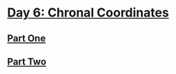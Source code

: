 # [Day 6: Chronal Coordinates](https://adventofcode.com/2018/day/6)

## [Part One](https://adventofcode.com/2018/day/6#part1)

## [Part Two](https://adventofcode.com/2018/day/6#part2)
